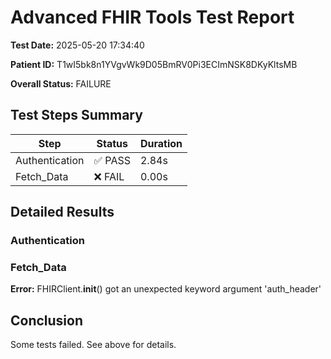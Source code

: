 # Advanced FHIR Tools Test Report

**Test Date:** 2025-05-20 17:34:40

**Patient ID:** T1wI5bk8n1YVgvWk9D05BmRV0Pi3ECImNSK8DKyKltsMB

**Overall Status:** FAILURE

## Test Steps Summary

| Step | Status | Duration |
|------|--------|----------|
| Authentication | ✅ PASS | 2.84s |
| Fetch_Data | ❌ FAIL | 0.00s |

## Detailed Results

### Authentication

### Fetch_Data

**Error:** FHIRClient.__init__() got an unexpected keyword argument 'auth_header'


## Conclusion

Some tests failed. See above for details.
